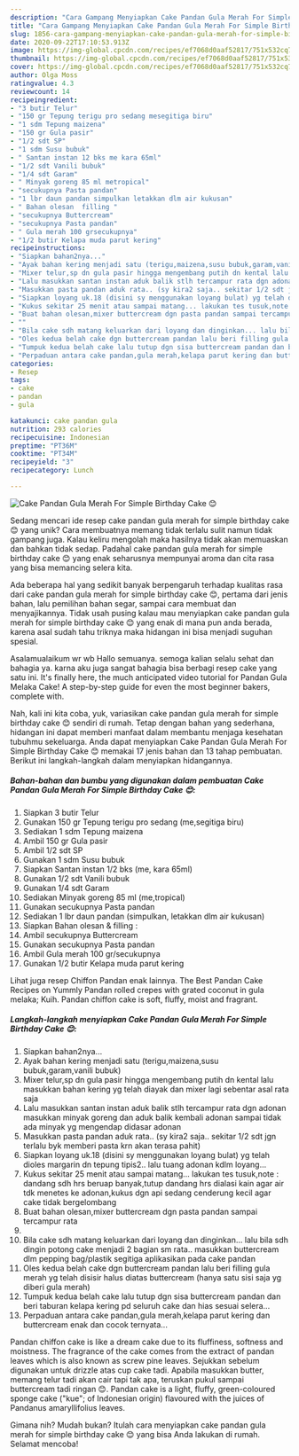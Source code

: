 ```yaml
---
description: "Cara Gampang Menyiapkan Cake Pandan Gula Merah For Simple Birthday Cake 😊, Bisa Manjain Lidah"
title: "Cara Gampang Menyiapkan Cake Pandan Gula Merah For Simple Birthday Cake 😊, Bisa Manjain Lidah"
slug: 1856-cara-gampang-menyiapkan-cake-pandan-gula-merah-for-simple-birthday-cake-bisa-manjain-lidah
date: 2020-09-22T17:10:53.913Z
image: https://img-global.cpcdn.com/recipes/ef7068d0aaf52817/751x532cq70/cake-pandan-gula-merah-for-simple-birthday-cake-😊-foto-resep-utama.jpg
thumbnail: https://img-global.cpcdn.com/recipes/ef7068d0aaf52817/751x532cq70/cake-pandan-gula-merah-for-simple-birthday-cake-😊-foto-resep-utama.jpg
cover: https://img-global.cpcdn.com/recipes/ef7068d0aaf52817/751x532cq70/cake-pandan-gula-merah-for-simple-birthday-cake-😊-foto-resep-utama.jpg
author: Olga Moss
ratingvalue: 4.3
reviewcount: 14
recipeingredient:
- "3 butir Telur"
- "150 gr Tepung terigu pro sedang mesegitiga biru"
- "1 sdm Tepung maizena"
- "150 gr Gula pasir"
- "1/2 sdt SP"
- "1 sdm Susu bubuk"
- " Santan instan 12 bks me kara 65ml"
- "1/2 sdt Vanili bubuk"
- "1/4 sdt Garam"
- " Minyak goreng 85 ml metropical"
- "secukupnya Pasta pandan"
- "1 lbr daun pandan simpulkan letakkan dlm air kukusan"
- " Bahan olesan  filling "
- "secukupnya Buttercream"
- "secukupnya Pasta pandan"
- " Gula merah 100 grsecukupnya"
- "1/2 butir Kelapa muda parut kering"
recipeinstructions:
- "Siapkan bahan2nya..."
- "Ayak bahan kering menjadi satu (terigu,maizena,susu bubuk,garam,vanili bubuk)"
- "Mixer telur,sp dn gula pasir hingga mengembang putih dn kental lalu masukkan bahan kering yg telah diayak dan mixer lagi sebentar asal rata saja"
- "Lalu masukkan santan instan aduk balik stlh tercampur rata dgn adonan masukkan minyak goreng dan aduk balik kembali adonan sampai tidak ada minyak yg mengendap didasar adonan"
- "Masukkan pasta pandan aduk rata.. (sy kira2 saja.. sekitar 1/2 sdt jgn terlalu byk memberi pasta krn akan terasa pahit)"
- "Siapkan loyang uk.18 (disini sy menggunakan loyang bulat) yg telah dioles margarin dn tepung tipis2.. lalu tuang adonan kdlm loyang..."
- "Kukus sekitar 25 menit atau sampai matang... lakukan tes tusuk,note : dandang sdh hrs beruap banyak,tutup dandang hrs dialasi kain agar air tdk menetes ke adonan,kukus dgn api sedang cenderung kecil agar cake tidak bergelombang"
- "Buat bahan olesan,mixer buttercream dgn pasta pandan sampai tercampur rata"
- ""
- "Bila cake sdh matang keluarkan dari loyang dan dinginkan... lalu bila sdh dingin potong cake menjadi 2 bagian sm rata.. masukkan buttercream dlm pepping bag/plastik segitiga aplikasikan pada cake pandan"
- "Oles kedua belah cake dgn buttercream pandan lalu beri filling gula merah yg telah disisir halus diatas buttercream (hanya satu sisi saja yg diberi gula merah)"
- "Tumpuk kedua belah cake lalu tutup dgn sisa buttercream pandan dan beri taburan kelapa kering pd seluruh cake dan hias sesuai selera..."
- "Perpaduan antara cake pandan,gula merah,kelapa parut kering dan buttercream enak dan cocok ternyata..."
categories:
- Resep
tags:
- cake
- pandan
- gula

katakunci: cake pandan gula 
nutrition: 293 calories
recipecuisine: Indonesian
preptime: "PT36M"
cooktime: "PT34M"
recipeyield: "3"
recipecategory: Lunch

---
```



![Cake Pandan Gula Merah For Simple Birthday Cake 😊](https://img-global.cpcdn.com/recipes/ef7068d0aaf52817/751x532cq70/cake-pandan-gula-merah-for-simple-birthday-cake-😊-foto-resep-utama.jpg)

Sedang mencari ide resep cake pandan gula merah for simple birthday cake 😊 yang unik? Cara membuatnya memang tidak terlalu sulit namun tidak gampang juga. Kalau keliru mengolah maka hasilnya tidak akan memuaskan dan bahkan tidak sedap. Padahal cake pandan gula merah for simple birthday cake 😊 yang enak seharusnya mempunyai aroma dan cita rasa yang bisa memancing selera kita.

Ada beberapa hal yang sedikit banyak berpengaruh terhadap kualitas rasa dari cake pandan gula merah for simple birthday cake 😊, pertama dari jenis bahan, lalu pemilihan bahan segar, sampai cara membuat dan menyajikannya. Tidak usah pusing kalau mau menyiapkan cake pandan gula merah for simple birthday cake 😊 yang enak di mana pun anda berada, karena asal sudah tahu triknya maka hidangan ini bisa menjadi suguhan spesial.

Asalamualaikum wr wb Hallo semuanya. semoga kalian selalu sehat dan bahagia ya. karna aku juga sangat bahagia bisa berbagi resep cake yang satu ini. It&#39;s finally here, the much anticipated video tutorial for Pandan Gula Melaka Cake! A step-by-step guide for even the most beginner bakers, complete with.


Nah, kali ini kita coba, yuk, variasikan cake pandan gula merah for simple birthday cake 😊 sendiri di rumah. Tetap dengan bahan yang sederhana, hidangan ini dapat memberi manfaat dalam membantu menjaga kesehatan tubuhmu sekeluarga. Anda dapat menyiapkan Cake Pandan Gula Merah For Simple Birthday Cake 😊 memakai 17 jenis bahan dan 13 tahap pembuatan. Berikut ini langkah-langkah dalam menyiapkan hidangannya.

<!--inarticleads1-->

##### Bahan-bahan dan bumbu yang digunakan dalam pembuatan Cake Pandan Gula Merah For Simple Birthday Cake 😊:

1. Siapkan 3 butir Telur
1. Gunakan 150 gr Tepung terigu pro sedang (me,segitiga biru)
1. Sediakan 1 sdm Tepung maizena
1. Ambil 150 gr Gula pasir
1. Ambil 1/2 sdt SP
1. Gunakan 1 sdm Susu bubuk
1. Siapkan  Santan instan 1/2 bks (me, kara 65ml)
1. Gunakan 1/2 sdt Vanili bubuk
1. Gunakan 1/4 sdt Garam
1. Sediakan  Minyak goreng 85 ml (me,tropical)
1. Gunakan secukupnya Pasta pandan
1. Sediakan 1 lbr daun pandan (simpulkan, letakkan dlm air kukusan)
1. Siapkan  Bahan olesan &amp; filling :
1. Ambil secukupnya Buttercream
1. Gunakan secukupnya Pasta pandan
1. Ambil  Gula merah 100 gr/secukupnya
1. Gunakan 1/2 butir Kelapa muda parut kering


Lihat juga resep Chiffon Pandan enak lainnya. The Best Pandan Cake Recipes on Yummly Pandan rolled crepes with grated coconut in gula melaka; Kuih. Pandan chiffon cake is soft, fluffy, moist and fragrant. 

<!--inarticleads2-->

##### Langkah-langkah menyiapkan Cake Pandan Gula Merah For Simple Birthday Cake 😊:

1. Siapkan bahan2nya...
1. Ayak bahan kering menjadi satu (terigu,maizena,susu bubuk,garam,vanili bubuk)
1. Mixer telur,sp dn gula pasir hingga mengembang putih dn kental lalu masukkan bahan kering yg telah diayak dan mixer lagi sebentar asal rata saja
1. Lalu masukkan santan instan aduk balik stlh tercampur rata dgn adonan masukkan minyak goreng dan aduk balik kembali adonan sampai tidak ada minyak yg mengendap didasar adonan
1. Masukkan pasta pandan aduk rata.. (sy kira2 saja.. sekitar 1/2 sdt jgn terlalu byk memberi pasta krn akan terasa pahit)
1. Siapkan loyang uk.18 (disini sy menggunakan loyang bulat) yg telah dioles margarin dn tepung tipis2.. lalu tuang adonan kdlm loyang...
1. Kukus sekitar 25 menit atau sampai matang... lakukan tes tusuk,note : dandang sdh hrs beruap banyak,tutup dandang hrs dialasi kain agar air tdk menetes ke adonan,kukus dgn api sedang cenderung kecil agar cake tidak bergelombang
1. Buat bahan olesan,mixer buttercream dgn pasta pandan sampai tercampur rata
1. 
1. Bila cake sdh matang keluarkan dari loyang dan dinginkan... lalu bila sdh dingin potong cake menjadi 2 bagian sm rata.. masukkan buttercream dlm pepping bag/plastik segitiga aplikasikan pada cake pandan
1. Oles kedua belah cake dgn buttercream pandan lalu beri filling gula merah yg telah disisir halus diatas buttercream (hanya satu sisi saja yg diberi gula merah)
1. Tumpuk kedua belah cake lalu tutup dgn sisa buttercream pandan dan beri taburan kelapa kering pd seluruh cake dan hias sesuai selera...
1. Perpaduan antara cake pandan,gula merah,kelapa parut kering dan buttercream enak dan cocok ternyata...


Pandan chiffon cake is like a dream cake due to its fluffiness, softness and moistness. The fragrance of the cake comes from the extract of pandan leaves which is also known as screw pine leaves. Sejukkan sebelum digunakan untuk drizzle atas cup cake tadi. Apabila masukkan butter, memang telur tadi akan cair tapi tak apa, teruskan pukul sampai buttercream tadi ringan 😊. Pandan cake is a light, fluffy, green-coloured sponge cake (&#34;kue&#34;; of Indonesian origin) flavoured with the juices of Pandanus amaryllifolius leaves. 

Gimana nih? Mudah bukan? Itulah cara menyiapkan cake pandan gula merah for simple birthday cake 😊 yang bisa Anda lakukan di rumah. Selamat mencoba!
